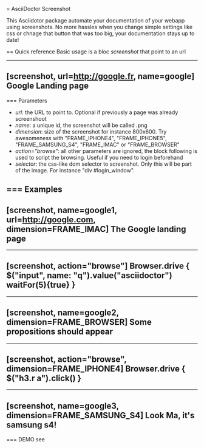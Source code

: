 = AsciiDoctor Screenshot

This Asciidotor package automate your documentation of your webapp using screenshots.
No more hassles when you change simple settings like css or chnage that button that was too big, your documentation stays up to date!

== Quick reference
Basic usage is a bloc *screenshot* that point to an url

----
[screenshot, url=http://google.fr, name=google]
Google Landing page
----

=== Parameters
* *url*: the URL to point to. Optional if previously a page was already screenshoot
* *name*: a unique id, the screenshot will be called <name>.png
* *dimension*: size of the screenshot for instance 800x600. Try awesomeness with "FRAME_IPHONE4", "FRAME_IPHONE5", "FRAME_SAMSUNG_S4", "FRAME_IMAC" or "FRAME_BROWSER"
* *action="browse"*: all other parameters are ignored, the block following is used to script the browsing. Useful if you need to login beforehand
* *selector*: the css-like dom selector to screenshot. Only this will be part of the image. For instance "div #login_window".

=== Examples
----
[screenshot, name=google1, url=http://google.com, dimension=FRAME_IMAC]
The Google landing page
----

----
[screenshot, action="browse"]
Browser.drive {
  $("input", name: "q").value("asciidoctor")
  waitFor(5){true}
}
----

----
[screenshot, name=google2, dimension=FRAME_BROWSER]
Some propositions should appear
----

----
[screenshot, action="browse", dimension=FRAME_IPHONE4]
Browser.drive {
  $("h3.r a").click()
}
----

----
[screenshot, name=google3, dimension=FRAME_SAMSUNG_S4]
Look Ma, it's samsung s4!
----

=== DEMO
see

